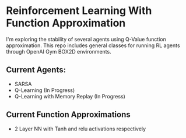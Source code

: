 # Reinforcement Learning With Function Approximation

I'm exploring the stability of several agents using Q-Value function approximation. This repo includes general classes for running RL agents through OpenAI Gym BOX2D environments.

## Current Agents:

* SARSA
* Q-Learning (In Progress)
* Q-Learning with Memory Replay (In Progress)

## Current Function Approximations

* 2 Layer NN with Tanh and relu activations respectively
